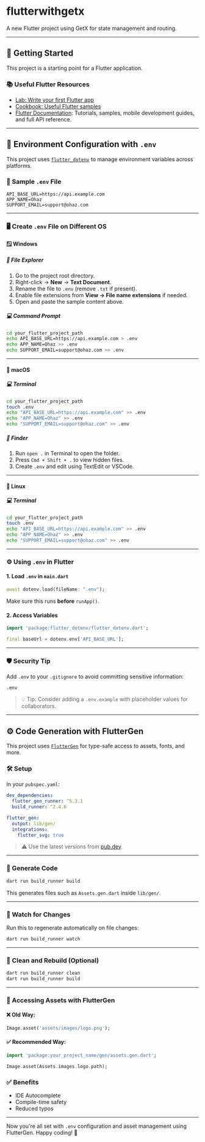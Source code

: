 # flutterwithgetx

A new Flutter project using GetX for state management and routing.

---

## 🚀 Getting Started

This project is a starting point for a Flutter application.

### 📚 Useful Flutter Resources

- [Lab: Write your first Flutter app](https://docs.flutter.dev/get-started/codelab)
- [Cookbook: Useful Flutter samples](https://docs.flutter.dev/cookbook)
- [Flutter Documentation](https://docs.flutter.dev/): Tutorials, samples, mobile development guides, and full API reference.

---

## 🔐 Environment Configuration with `.env`

This project uses [`flutter_dotenv`](https://pub.dev/packages/flutter_dotenv) to manage environment variables across platforms.

### 📄 Sample `.env` File

```env
API_BASE_URL=https://api.example.com
APP_NAME=Ohaz
SUPPORT_EMAIL=support@ohaz.com
```

---

### 🖥️ Create `.env` File on Different OS

#### 🪟 Windows

##### 🧭 File Explorer

1. Go to the project root directory.
2. Right-click → **New** → **Text Document**.
3. Rename the file to `.env` (remove `.txt` if present).
4. Enable file extensions from **View → File name extensions** if needed.
5. Open and paste the sample content above.

##### 💻 Command Prompt

```bash
cd your_flutter_project_path
echo API_BASE_URL=https://api.example.com > .env
echo APP_NAME=Ohaz >> .env
echo SUPPORT_EMAIL=support@ohaz.com >> .env
```

---

#### 🍏 macOS

##### 💻 Terminal

```bash
cd your_flutter_project_path
touch .env
echo "API_BASE_URL=https://api.example.com" >> .env
echo "APP_NAME=Ohaz" >> .env
echo "SUPPORT_EMAIL=support@ohaz.com" >> .env
```

##### 🧭 Finder

1. Run `open .` in Terminal to open the folder.
2. Press `Cmd + Shift + .` to view hidden files.
3. Create `.env` and edit using TextEdit or VSCode.

---

#### 🐧 Linux

##### 💻 Terminal

```bash
cd your_flutter_project_path
touch .env
echo "API_BASE_URL=https://api.example.com" >> .env
echo "APP_NAME=Ohaz" >> .env
echo "SUPPORT_EMAIL=support@ohaz.com" >> .env
```

---

### ⚙️ Using `.env` in Flutter

#### 1. Load `.env` in `main.dart`

```dart
await dotenv.load(fileName: ".env");
```

Make sure this runs **before** `runApp()`.

#### 2. Access Variables

```dart
import 'package:flutter_dotenv/flutter_dotenv.dart';

final baseUrl = dotenv.env['API_BASE_URL'];
```

---

### 🛡️ Security Tip

Add `.env` to your `.gitignore` to avoid committing sensitive information:

```gitignore
.env
```

> 💡 Tip: Consider adding a `.env.example` with placeholder values for collaborators.

---

## ⚙️ Code Generation with FlutterGen

This project uses [`FlutterGen`](https://pub.dev/packages/flutter_gen) for type-safe access to assets, fonts, and more.

### 🛠️ Setup

In your `pubspec.yaml`:

```yaml
dev_dependencies:
  flutter_gen_runner: ^5.3.1
  build_runner: ^2.4.6

flutter_gen:
  output: lib/gen/
  integrations:
    flutter_svg: true
```

> ⚠️ Use the latest versions from [pub.dev](https://pub.dev/packages/flutter_gen).

---

### 🔨 Generate Code

```bash
dart run build_runner build
```

This generates files such as `Assets.gen.dart` inside `lib/gen/`.

---

### 🔄 Watch for Changes

Run this to regenerate automatically on file changes:

```bash
dart run build_runner watch
```

---

### 🧼 Clean and Rebuild (Optional)

```bash
dart run build_runner clean
dart run build_runner build
```

---

### 📂 Accessing Assets with FlutterGen

#### ❌ Old Way:

```dart
Image.asset('assets/images/logo.png');
```

#### ✅ Recommended Way:

```dart
import 'package:your_project_name/gen/assets.gen.dart';

Image.asset(Assets.images.logo.path);
```

### ✅ Benefits

- IDE Autocomplete
- Compile-time safety
- Reduced typos

---

Now you're all set with `.env` configuration and asset management using FlutterGen. Happy coding! 🎯

